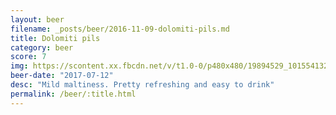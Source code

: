 ```yaml
---
layout: beer
filename: _posts/beer/2016-11-09-dolomiti-pils.md
title: Dolomiti pils
category: beer
score: 7
img: https://scontent.xx.fbcdn.net/v/t1.0-0/p480x480/19894529_10155413264023745_7361926702202257729_n.jpg?oh=6820a84fb676fca59e584ef61ea6409d&oe=5A001E9A
beer-date: "2017-07-12"
desc: "Mild maltiness. Pretty refreshing and easy to drink"
permalink: /beer/:title.html
---
```

